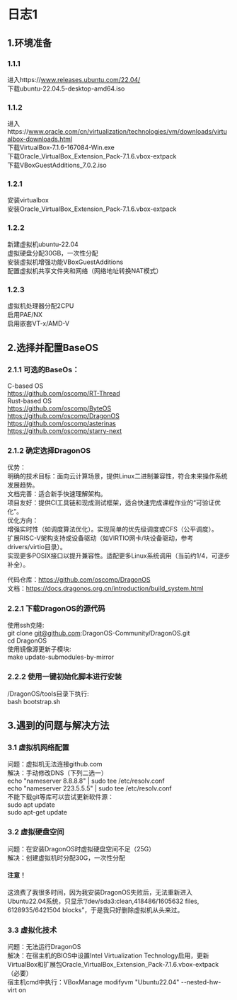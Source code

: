 # 日志1

## 1.环境准备

### 1.1.1  
进入https://www.releases.ubuntu.com/22.04/  
下载ubuntu-22.04.5-desktop-amd64.iso  

### 1.1.2  
进入https://www.oracle.com/cn/virtualization/technologies/vm/downloads/virtualbox-downloads.html  
下载VirtualBox-7.1.6-167084-Win.exe  
下载Oracle_VirtualBox_Extension_Pack-7.1.6.vbox-extpack  
下载VBoxGuestAdditions_7.0.2.iso  

### 1.2.1  
安装virtualbox  
安装Oracle_VirtualBox_Extension_Pack-7.1.6.vbox-extpack  

### 1.2.2  
新建虚拟机ubuntu-22.04  
虚拟硬盘分配30GB，一次性分配  
安装虚拟机增强功能VBoxGuestAdditions  
配置虚拟机共享文件夹和网络（网络地址转换NAT模式）  

### 1.2.3  
虚拟机处理器分配2CPU  
启用PAE/NX  
启用嵌套VT-x/AMD-V  

## 2.选择并配置BaseOS

### 2.1.1  可选的BaseOs：  
C-based OS  
https://github.com/oscomp/RT-Thread  
Rust-based OS  
https://github.com/oscomp/ByteOS  
https://github.com/oscomp/DragonOS  
https://github.com/oscomp/asterinas  
https://github.com/oscomp/starry-next  

### 2.1.2  确定选择DragonOS  
​优势：  
​明确的技术目标：面向云计算场景，提供Linux二进制兼容性，符合未来操作系统发展趋势。  
文档完善：适合新手快速理解架构。   
​项目友好：提供CI工具链和现成测试框架，适合快速完成课程作业的“可验证优化”。  
​优化方向：  
增强实时性（如调度算法优化）。实现简单的优先级调度或CFS（公平调度）。  
扩展RISC-V架构支持或设备驱动（如VIRTIO网卡/块设备驱动，参考drivers/virtio目录）。  
实现更多POSIX接口以提升兼容性。适配更多Linux系统调用（当前约1/4，可逐步补全）。  

代码仓库：https://github.com/oscomp/DragonOS  
文档：https://docs.dragonos.org.cn/introduction/build_system.html  

### 2.2.1  下载DragonOS的源代码  
使用ssh克隆:  
git clone git@github.com:DragonOS-Community/DragonOS.git  
cd DragonOS  
使用镜像源更新子模块:  
make update-submodules-by-mirror  

### 2.2.2  使用一键初始化脚本进行安装  
/DragonOS/tools目录下执行:  
bash bootstrap.sh  

## 3.遇到的问题与解决方法  

### 3.1  虚拟机网络配置
问题：虚拟机无法连接github.com  
解决：手动修改DNS（下列二选一）  
  echo "nameserver 8.8.8.8" | sudo tee /etc/resolv.conf  
  echo "nameserver 223.5.5.5" | sudo tee /etc/resolv.conf  
不能下载git等库可以尝试更新软件源：  
  sudo apt update  
  sudo apt-get update  

### 3.2  虚拟硬盘空间  
问题：在安装DragonOS时虚拟硬盘空间不足（25G）  
解决：创建虚拟机时分配30G，一次性分配  
  #### 注意！  
这浪费了我很多时间，因为我安装DragonOS失败后，无法重新进入Ubuntu22.04系统，只显示“/dev/sda3:clean,418486/1605632 files, 6128935/6421504 blocks”，于是我只好删除虚拟机从头来过。

### 3.3  虚拟化技术
问题：无法运行DragonOS  
解决：在宿主机的BIOS中设置Intel Virtualization Technology启用，更新VirtualBox和扩展包Oracle_VirtualBox_Extension_Pack-7.1.6.vbox-extpack（必要）  
  宿主机cmd中执行：VBoxManage modifyvm "Ubuntu22.04" --nested-hw-virt on  

